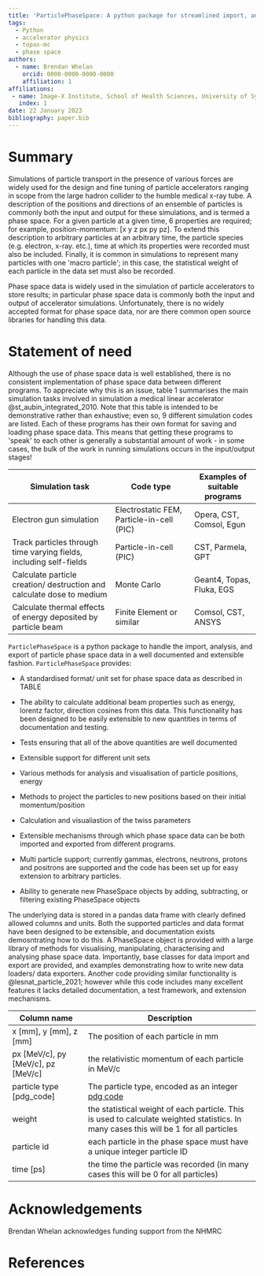 ```yaml
---
title: 'ParticlePhaseSpace: A python package for streamlined import, analysis, and export of particle phase space data'
tags:
  - Python
  - accelerator physics
  - topas-mc
  - phase space
authors:
  - name: Brendan Whelan
    orcid: 0000-0000-0000-0000
    affiliation: 1
affiliations:
 - name: Image-X Institute, School of Health Sciences, University of Sydney
   index: 1
date: 22 January 2023
bibliography: paper.bib
---
```


# Summary

Simulations of particle transport in the presence of various forces are widely used for the design and fine tuning of particle accelerators ranging in scope from the large hadron collider to the humble medical x-ray tube. A description of the positions and directions of an ensemble of particles is commonly both the input and output for these simulations, and is termed a phase space. For a given particle at a given time, 6 properties are required; for example, position-momentum: [x y z px py pz].  To extend this description to arbitrary particles at an arbitrary time, the particle species (e.g. electron, x-ray. etc.), time at which its properties were recorded must also be included. Finally, it is common in simulations to represent many particles with one 'macro particle'; in this case, the statistical weight of each particle in the data set must also be recorded. 

Phase space data is widely used in the simulation of particle accelerators to store results; in particular phase space data is commonly both the input and output of accelerator simulations. Unfortunately, there is no widely accepted format for phase space data, nor are there common open source libraries for handling this data. 

# Statement of need

Although the use of phase space data is well established, there is no consistent implementation of phase space data between different programs. To appreciate why this is an issue, table 1 summarises the main simulation tasks involved in simulation a medical linear accelerator @st_aubin_integrated_2010. Note that this table is intended to be demonstrative rather than exhaustive; even so, 9 different simulation codes are listed. Each of these programs has their own format for saving and loading phase space data. This means that getting these programs to 'speak' to each other is generally a substantial amount of work - in some cases, the bulk of the work in running simulations occurs in the input/output stages!

| Simulation task                                              | Code type                                 | Examples of suitable programs |
| ------------------------------------------------------------ | ----------------------------------------- | ----------------------------- |
| Electron gun simulation                                      | Electrostatic FEM, Particle-in-cell (PIC) | Opera, CST, Comsol, Egun      |
| Track particles through time varying fields, including self-fields | Particle-in-cell (PIC)                    | CST, Parmela, GPT             |
| Calculate particle creation/ destruction and calculate dose to medium | Monte Carlo                               | Geant4, Topas, Fluka, EGS     |
| Calculate thermal effects of energy deposited by particle beam | Finite Element or similar                 | Comsol, CST, ANSYS            |

`ParticlePhaseSpace` is a python package to handle the import, analysis, and export of particle phase space data in a well documented and extensible fashion. `ParticlePhaseSpace` provides:

- A standardised format/ unit set for phase space data as  described in TABLE

- The ability to calculate additional beam properties such as energy, lorentz factor, direction cosines from this data. This functionality has been designed to be easily extensible to new quantities in terms of documentation and testing.
- Tests ensuring that all of the above quantities are well documented
- Extensible support for different unit sets
- Various methods for analysis and visualisation of particle positions, energy
- Methods to project the particles to new positions based on their initial momentum/position
- Calculation and visualiastion of the twiss parameters
- Extensible mechanisms through which phase space data can be both imported and exported from different programs. 
- Multi particle support; currently gammas, electrons, neutrons, protons and positrons are supported and the code has been set up for easy extension to arbitrary particles. 
- Ability to generate new PhaseSpace objects by adding, subtracting, or filtering existing PhaseSpace objects

The underlying data is stored in a pandas data frame with clearly defined allowed columns and units. Both the supported particles and data format have been designed to be extensible, and documentation exists demosntrating how to do this. A PhaseSpace object is provided with a large library of methods for visualising, manipulating, characterising and analysing phase space data. Importantly,  base classes for data import and export are provided, and examples demonstrating how to write new data loaders/ data exporters. Another code providing similar functionality is @lesnat_particle_2021; however while this code includes many excellent features it lacks detailed documentation, a test framework, and extension mechanisms.



| Column name                        | Description                                                  |
| ---------------------------------- | ------------------------------------------------------------ |
| x [mm], y [mm], z [mm]             | The position of each particle in mm                          |
| px [MeV/c], py [MeV/c], pz [MeV/c] | the relativistic momentum of each particle in MeV/c          |
| particle type [pdg_code]           | The particle type, encoded as an integer [pdg code](https://pdg.lbl.gov/2012/mcdata/mc_particle_id_contents.html) |
| weight                             | the statistical weight of each particle. This is used to  calculate weighted statistics. In many cases this will be 1 for all  particles |
| particle id                        | each particle in the phase space must have a unique integer particle ID |
| time [ps]                          | the time the particle was recorded (in many cases this will be 0 for all particles) |

# Acknowledgements

Brendan Whelan acknowledges funding support from the NHMRC

# References
